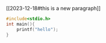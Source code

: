 [[2023-12-18#this is a new paragraph]]

```C
#include<stdio.h>
int main(){
	printf("hello");
}
```

```

```